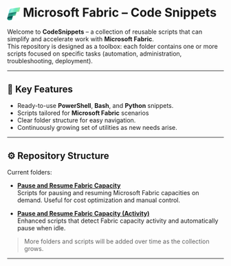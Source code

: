 <h1>
  <img src="~/Fabric_256.svg" alt="Microsoft Fabric Logo" width="30" style="vertical-align: middle;"/>
  Microsoft Fabric – Code Snippets
</h1>

Welcome to **CodeSnippets** – a collection of reusable scripts that can simplify and accelerate work with **Microsoft Fabric**.  
This repository is designed as a toolbox: each folder contains one or more scripts focused on specific tasks (automation, administration, troubleshooting, deployment).

---

## 🔑 Key Features
- Ready-to-use **PowerShell**, **Bash**, and **Python** snippets.
- Scripts tailored for **Microsoft Fabric** scenarios
- Clear folder structure for easy navigation.
- Continuously growing set of utilities as new needs arise.

---

## ⚙️ Repository Structure

Current folders:

- [**Pause and Resume Fabric Capacity**](https://github.com/astrzala/CodeSnippets/tree/main/Pause%20and%20Resume%20Fabric%20Capacity)  
  Scripts for pausing and resuming Microsoft Fabric capacities on demand. Useful for cost optimization and manual control.  

- [**Pause and Resume Fabric Capacity (Activity)**](https://github.com/astrzala/CodeSnippets/tree/main/Pause%20and%20Resume%20Fabric%20Capacity%20(Activity))  
  Enhanced scripts that detect Fabric capacity activity and automatically pause when idle.

> More folders and scripts will be added over time as the collection grows.

---

